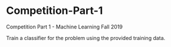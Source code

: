 # Competition-Part-1
Competition Part 1 - Machine Learning Fall 2019


Train a classifier for the problem using the provided training data. 
